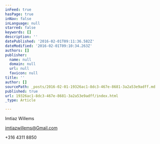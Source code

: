 ```yaml
---
inFeed: true
hasPage: true
inNav: false
inLanguage: null
starred: false
keywords: []
description: ''
datePublished: '2016-02-01T09:11:36.582Z'
dateModified: '2016-02-01T09:10:34.263Z'
authors: []
publisher:
  name: null
  domain: null
  url: null
  favicon: null
title: ''
author: []
sourcePath: _posts/2016-02-01-19326ac1-8dc3-467e-8681-3a2a53e9adff.md
published: true
url: 19326ac1-8dc3-467e-8681-3a2a53e9adff/index.html
_type: Article

---
```

Imtiaz Willems

imtiazwillems@Gmail.com

+316 4311 8850